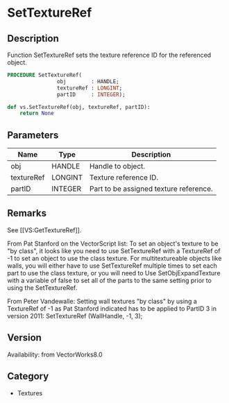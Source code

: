 # SetTextureRef

## Description
Function SetTextureRef sets the texture reference ID for the referenced object.

```pascal
PROCEDURE SetTextureRef(
				obj        : HANDLE;
				textureRef : LONGINT;
				partID     : INTEGER);
```

```python
def vs.SetTextureRef(obj, textureRef, partID):
    return None
```

## Parameters
|Name|Type|Description|
|---|---|---|
|obj|HANDLE|Handle to object.|
|textureRef|LONGINT|Texture reference ID.|
|partID|INTEGER|Part to be assigned texture reference.|

## Remarks
See [[VS:GetTextureRef]].

From Pat Stanford on the VectorScript list: To set an object's texture to be "by class", it looks like you need to use SetTextureRef with a TextureRef of -1 to set an object to use the class texture. For multitextureable objects like walls, you will either have to use SetTextureRef multiple times to set each part to use the class texture, or you will need to Use SetObjExpandTexture with a variable of false to set all of the parts to the same setting prior to using the SetTextureRef.

From Peter Vandewalle: Setting wall textures "by class" by using a TextureRef of -1 as Pat Stanford indicated has to be applied to PartID 3 in version 2011: SetTextureRef (WallHandle, -1, 3);

## Version
Availability: from VectorWorks8.0

## Category
* Textures


